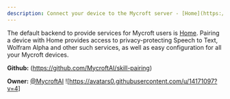 ```yaml
---
description: Connect your device to the Mycroft server - [Home](https://home.mycroft.ai/)
---
```

The default backend to provide services for Mycroft users is
[Home](https://home.mycroft.ai/).  Pairing a device with Home provides access
to privacy-protecting Speech to Text, Wolfram Alpha and other such services,
as well as easy configuration for all your Mycroft devices.

**Github:** (https://github.com/MycroftAI/skill-pairing)

**Owner:** [@MycroftAI](https://github.com/MycroftAI) ![https://avatars0.githubusercontent.com/u/14171097?v=4]

